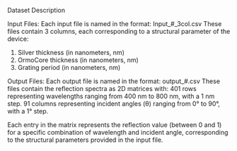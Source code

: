 Dataset Description

Input Files:
Each input file is named in the format: Input_#_3col.csv
These files contain 3 columns, each corresponding to a structural parameter of the device:
1. Silver thickness (in nanometers, nm)
2. OrmoCore thickness (in nanometers, nm)
3. Grating period (in nanometers, nm)


Output Files:
Each output file is named in the format: output_#.csv
These files contain the reflection spectra as 2D matrices with:
401 rows representing wavelengths ranging from 400 nm to 800 nm, with a 1 nm step.
91 columns representing incident angles (θ) ranging from 0° to 90°, with a 1° step.

Each entry in the matrix represents the reflection value (between 0 and 1) for a specific combination of wavelength and incident angle, corresponding to the structural parameters provided in the input file.

